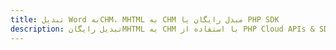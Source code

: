---title: تبدیل Word بهCHM، MHTML به CHM مبدل رایگان یا PHP SDKdescription: تبدیل رایگانMHTML به CHM با استفاده از PHP Cloud APIs & SDK. همچنین اسناد Microsoft Word و OpenOffice را در Cloud ایجاد، ویرایش و رندر کنید.---